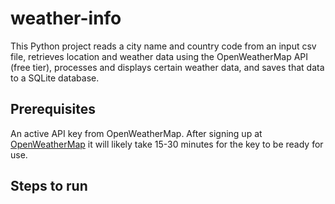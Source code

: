 # weather-info

This Python project reads a city name and country code from an input csv file, retrieves location and weather data using the OpenWeatherMap API (free tier), processes and displays certain weather data, and saves that data to a SQLite database.

## Prerequisites
An active API key from OpenWeatherMap. After signing up at [OpenWeatherMap](https://openweathermap.org/) it will likely take 15-30 minutes for the key to be ready for use.

## Steps to run

